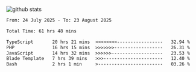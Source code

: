 
![github stats](https://github-readme-stats.vercel.app/api?username=realmahd1&show_icons=true&theme=codeSTACKr&hide_rank=true&count_private=true)

<!--START_SECTION:waka-->

```txt
From: 24 July 2025 - To: 23 August 2025

Total Time: 61 hrs 48 mins

TypeScript       20 hrs 21 mins  >>>>>>>>-----------------   32.94 %
PHP              16 hrs 15 mins  >>>>>>>------------------   26.31 %
JavaScript       14 hrs 32 mins  >>>>>>-------------------   23.53 %
Blade Template   7 hrs 39 mins   >>>----------------------   12.40 %
Bash             2 hrs 1 min     >------------------------   03.26 %
```

<!--END_SECTION:waka-->
